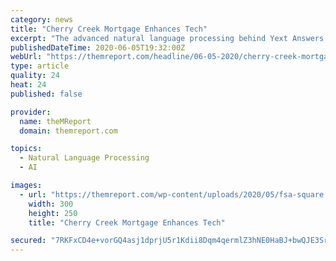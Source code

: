 ```yaml
---
category: news
title: "Cherry Creek Mortgage Enhances Tech"
excerpt: "The advanced natural language processing behind Yext Answers will equip CCMC's website with a modern search solution capable of understanding complex customer questions about the company's 325-plus mortgage loan officers,"
publishedDateTime: 2020-06-05T19:32:00Z
webUrl: "https://themreport.com/headline/06-05-2020/cherry-creek-mortgage-enhances-tech"
type: article
quality: 24
heat: 24
published: false

provider:
  name: theMReport
  domain: themreport.com

topics:
  - Natural Language Processing
  - AI

images:
  - url: "https://themreport.com/wp-content/uploads/2020/05/fsa-square.gif"
    width: 300
    height: 250
    title: "Cherry Creek Mortgage Enhances Tech"

secured: "7RKFxCD4e+vorGQ4asj1dprjU5r1Kdii8Dqm4qermlZ3hNE0HaBJ+bwQJE3SrYSrg5BihyuQ3LUdaNFNtoEKApirvYbqMXOQS+rWujt0XLsdC6USojGhdB/6utO6zpsxW2+67OMxwI6Yi+cEJpcmSBFxZgoh285TcUx958mLHtVLvtt5y1aM9q0M/twjZx+wYo17cD8pTdX7JaZVVMZk4ucGz1tZb0LKEvec85JnwX7aiDXk0lybkfzkIY37Dph3Wd2gTRS2kSiDDq3nuMvQen0sZLm28FSEsmyNtL8n167h0G+frkqbkdTtHJ3Ev5HU;u8iBEri14BnUm2pjyefgSQ=="
---
```



